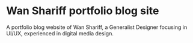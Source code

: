 # Wan Shariff portfolio blog site
A portfolio blog website of Wan Shariff, a Generalist Designer focusing in UI/UX, experienced in digital media design.
